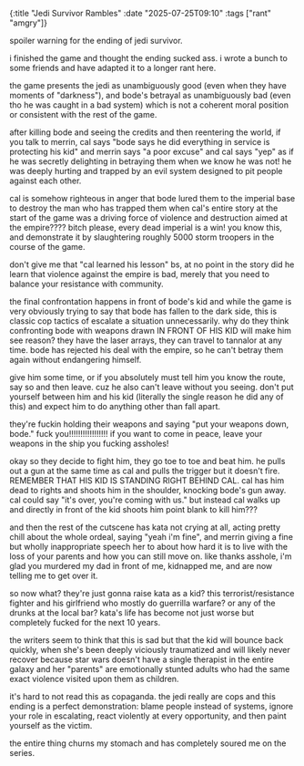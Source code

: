 {:title "Jedi Survivor Rambles"
 :date "2025-07-25T09:10"
 :tags ["rant" "amgry"]}

spoiler warning for the ending of jedi survivor.

i finished the game and thought the ending sucked ass. i wrote a bunch to some friends and have adapted it to a longer rant here.

<!--more-->

the game presents the jedi as unambiguously good (even when they have moments of "darkness"), and bode's betrayal as unambiguously bad (even tho he was caught in a bad system) which is not a coherent moral position or consistent with the rest of the game.

after killing bode and seeing the credits and then reentering the world, if you talk to merrin, cal says "bode says he did everything in service is protecting his kid" and merrin says "a poor excuse" and cal says "yep" as if he was secretly delighting in betraying them when we know he was not! he was deeply hurting and trapped by an evil system designed to pit people against each other.

cal is somehow righteous in anger that bode lured them to the imperial base to destroy the man who has trapped them when cal's entire story at the start of the game was a driving force of violence and destruction aimed at the empire???? bitch please, every dead imperial is a win! you know this, and demonstrate it by slaughtering roughly 5000 storm troopers in the course of the game.

don't give me that "cal learned his lesson" bs, at no point in the story did he learn that violence against the empire is bad, merely that you need to balance your resistance with community.

the final confrontation happens in front of bode's kid and while the game is very obviously trying to say that bode has fallen to the dark side, this is classic cop tactics of escalate a situation unnecessarily. why do they think confronting bode with weapons drawn IN FRONT OF HIS KID will make him see reason? they have the laser arrays, they can travel to tannalor at any time. bode has rejected his deal with the empire, so he can't betray them again without endangering himself.

give him some time, or if you absolutely must tell him you know the route, say so and then leave. cuz he also can't leave without you seeing. don't put yourself between him and his kid (literally the single reason he did any of this) and expect him to do anything other than fall apart.

they're fuckin holding their weapons and saying "put your weapons down, bode." fuck you!!!!!!!!!!!!!!!!! if you want to come in peace, leave your weapons in the ship you fucking assholes!

okay so they decide to fight him, they go toe to toe and beat him. he pulls out a gun at the same time as cal and pulls the trigger but it doesn't fire. REMEMBER THAT HIS KID IS STANDING RIGHT BEHIND CAL. cal has him dead to rights and shoots him in the shoulder, knocking bode's gun away. cal could say "it's over, you're coming with us." but instead cal walks up and directly in front of the kid shoots him point blank to kill him???

and then the rest of the cutscene has kata not crying at all, acting pretty chill about the whole ordeal, saying "yeah i'm fine", and merrin giving a fine but wholly inappropriate speech her to about how hard it is to live with the loss of your parents and how you can still move on. like thanks asshole, i'm glad you murdered my dad in front of me, kidnapped me, and are now telling me to get over it.

so now what? they're just gonna raise kata as a kid? this terrorist/resistance fighter and his girlfriend who mostly do guerrilla warfare? or any of the drunks at the local bar? kata's life has become not just worse but completely fucked for the next 10 years.

the writers seem to think that this is sad but that the kid will bounce back quickly, when she's been deeply viciously traumatized and will likely never recover because star wars doesn't have a single therapist in the entire galaxy and her "parents" are emotionally stunted adults who had the same exact violence visited upon them as children.

it's hard to not read this as copaganda. the jedi really are cops and this ending is a perfect demonstration: blame people instead of systems, ignore your role in escalating, react violently at every opportunity, and then paint yourself as the victim.

the entire thing churns my stomach and has completely soured me on the series.
